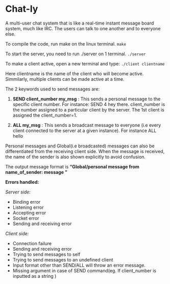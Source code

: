 # Chat-ly


A multi-user chat system that is like a real-time instant message board system, much like IRC. The users can talk to one another and to everyone else. 

To compile the code, run make on the linux terminal.
`make`

To start the server, you need to run ./server on 1 terminal. 
`./server`

To make a client active, open a new terminal and type:
`./client clientname`

Here clientname is the name of the client who will become active. Simmilarly, multiple clients can be made active at a time.


The 2 keywords used to send messages are:

1. **SEND client_number my_msg** : This sends a personal message to the specific client number. For instance: SEND 4 hey there. client_number is the number assigned to a particular client by the server. The 1st client is assigned the client_number=1.

2. **ALL my_msg** : This sends a broadcast message to everyone (i.e every client connected to the server at a given instance). For instance ALL hello


Personal messages and Global(i.e broadcasted) messages can also be differentiated from the receiving client side. When the message is received, the name of the sender is also shown explicitly to avoid confusion. 

The output message format is **“Global/personal message from name_of_sender: message ”**


**Errors handled:**

*Server side:*
- Binding error
- Listening error
- Accepting error
- Socket error
- Sending and receiving error

*Client side:*
- Connection failure 
- Sending and receiving error
- Trying to send messages to self
- Trying to send messages to an undefined client
- Input format other than SEND/ALL will throw an error
message.
- Missing argument in case of SEND command(eg. If client_number is inputted as a string )


